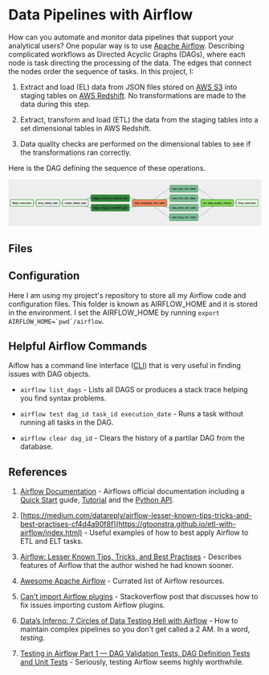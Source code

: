 # Data Pipelines with Airflow

How can you automate and monitor data pipelines that support your analytical users?  One popular way is to use [Apache Airflow](https://airflow.apache.org/).  Describing complicated workflows as Directed Acyclic Graphs (DAGs), where each node is task directing the processing of the data.  The edges that connect the nodes order the sequence of tasks.  In this project, I:

1. Extract and load (EL) data from JSON files stored on [AWS S3](https://aws.amazon.com/s3/) into staging tables on [AWS Redshift](https://aws.amazon.com/redshift/). No transformations are made to the data during this step.

2. Extract, transform and load (ETL) the data from the staging tables into a set dimensional tables in AWS Redshift.

3. Data quality checks are performed on the dimensional tables to see if the transformations ran correctly.

Here is the DAG defining the sequence of these operations.

![DAG](./images/dag.png)

## Files


## Configuration

Here I am using my project's repository to store all my Airflow code and configuration files.  This folder is known as AIRFLOW_HOME and it is stored in the environment.  I set the AIRFLOW_HOME by running ```export AIRFLOW_HOME=`pwd`/airflow```.

## Helpful Airflow Commands

Aiflow has a command line interface ([CLI](https://airflow.apache.org/cli.html#)) that is very useful in finding issues with DAG objects.

* `airflow list_dags` - Lists all DAGS or produces a stack trace helping you find syntax problems.  

* `airflow test dag_id task_id execution_date` - Runs a task without running all tasks in the DAG.

* `airflow clear dag_id` - Clears the history of a partilar DAG from the database.

## References

1. [Airflow Documentation](https://airflow.apache.org/) - Airflows official documentation including a [Quick Start](https://airflow.apache.org/start.html) guide, [Tutorial](https://airflow.apache.org/tutorial.html) and the [Python API](https://airflow.apache.org/_api/index.html).  

1. [https://medium.com/datareply/airflow-lesser-known-tips-tricks-and-best-practises-cf4d4a90f8f](https://gtoonstra.github.io/etl-with-airflow/index.html) - Useful examples of how to best apply Airflow to ETL and ELT tasks.

1. [Airflow: Lesser Known Tips, Tricks, and Best Practises](https://medium.com/datareply/airflow-lesser-known-tips-tricks-and-best-practises-cf4d4a90f8f) - Describes features of Airflow that the author wished he had known sooner.

1. [Awesome Apache Airflow](https://github.com/jghoman/awesome-apache-airflow#awesome-apache-airflow-) - Currated list of Airflow resources.

1. [Can't import Airflow plugins](https://stackoverflow.com/questions/43907813/cant-import-airflow-plugins) - Stackoverflow post that discusses how to fix issues importing custom Airflow plugins.  

1. [Data’s Inferno: 7 Circles of Data Testing Hell with Airflow](https://medium.com/wbaa/datas-inferno-7-circles-of-data-testing-hell-with-airflow-cef4adff58d8) - How to maintain complex pipelines so you don't get called a 2 AM.  In a word, _testing_.

1. [Testing in Airflow Part 1 — DAG Validation Tests, DAG Definition Tests and Unit Tests](https://blog.usejournal.com/testing-in-airflow-part-1-dag-validation-tests-dag-definition-tests-and-unit-tests-2aa94970570c) - Seriously, testing Airflow seems highly worthwhile.